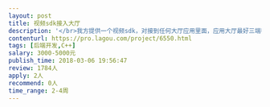 ```yaml
---                
layout: post       
title: 视频sdk接入大厅           
description: '</br>我方提供一个视频sdk，对接到任何大厅应用里面，应用大厅最好三端都有，苹果版要求可以上架，大厅可以双方提供，我方提供的大厅是棋牌的大厅，sdk不局限对接棋牌大厅。</br>'     
contenturl: https://pro.lagou.com/project/6550.html      
tags: [后端开发,C++]            
salary: 3000-5000元          
publish_time: 2018-03-06 19:56:47         
review: 1784人                   
apply: 2人                   
recommend: 0人                   
time_range: 2-4周              
---                 
```

